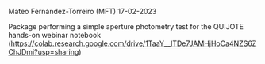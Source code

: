 Mateo Fernández-Torreiro (MFT) 17-02-2023

Package performing a simple aperture photometry
test for the QUIJOTE hands-on webinar notebook
(https://colab.research.google.com/drive/1TaaY__lTDe7JAMHjHoCa4NZS6ZChJDmi?usp=sharing)
